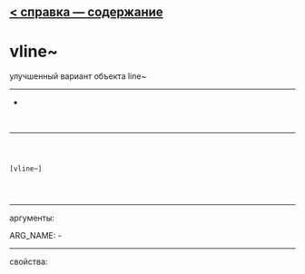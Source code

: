 [< справка — содержание](index.html)
---

# vline~


улучшенный вариант объекта line~

---

-
<br>


---


```



[vline~]


            
```

---
аргументы:

ARG_NAME: -<br>

---
свойства:


